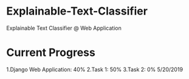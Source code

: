 # Explainable-Text-Classifier
Explainable Text Classifier @ Web Application 

# Current Progress
1.Django Web Application: 40%
2.Task 1: 50%
3.Task 2: 0%
5/20/2019
